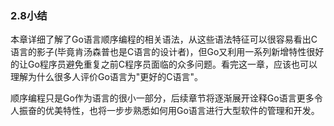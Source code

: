 ### 2.8小结
本章详细了解了Go语言顺序编程的相关语法，从这些语法特征可以很容易看出C语言的影子(毕竟肯汤森普也是C语言的设计者)，但Go又利用一系列新增特性很好的让Go程序员避免重复之前C程序员面临的众多问题。看完这一章，应该也可以理解为什么很多人评价Go语言为"更好的C语言"。

顺序编程只是Go作为语言的很小一部分，后续章节将逐渐展开诠释Go语言更多令人振奋的优美特性，也将一步步熟悉如何用Go语言进行大型软件的管理和开发。